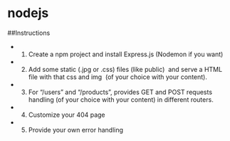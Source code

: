 # nodejs
##Instructions
- 1. Create a npm project and install Express.js (Nodemon if you want)
- 2. Add some static (.jpg or .css) files (like public)  and serve a HTML file with that css and img  (of your choice with your content).
- 3. For “/users” and “/products”, provides GET and POST requests handling (of your choice with your content) in different routers.
- 4. Customize your 404 page
- 5. Provide your own error handling